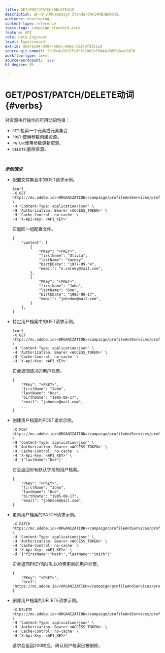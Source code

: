 ```yaml
---
title: GET/POST/PATCH/DELETE动词
description: 进一步了解Campaign StandardAPI中使用的动词。
audience: developing
content-type: reference
topic-tags: campaign-standard-apis
feature: API
role: Data Engineer
level: Experienced
exl-id: de97a194-d497-4665-906e-53178fd3b119
source-git-commit: fcb5c4a92f23bdffd1082b7b044b5859dead9d70
workflow-type: tm+mt
source-wordcount: '129'
ht-degree: 0%

---
```


# GET/POST/PATCH/DELETE动词 {#verbs}

对资源执行操作的可用动词包括：

* `GET`:检索一个元素或元素集合
* `POST`:使用参数创建资源。
* `PATCH`:使用参数更新资源。
* `DELETE`:删除资源。

<!-- ajouter codes retour -->

<br/>

***示例请求***

* 配置文件集合中的GET请求示例。


   ```
   $curl  
   -X GET https://mc.adobe.io/<ORGANIZATION>/campaign/profileAndServices/profile \
   -H 'Content-Type: application/json' \
   -H 'Authorization: Bearer <ACCESS_TOKEN>' \
   -H 'Cache-Control: no-cache' \
   -H 'X-Api-Key: <API_KEY>'
   ```

   它返回一组配置文件。


   ```
   {
       "content": [
           {
               "PKey": "<PKEY>",
               "firstName": "Olivia",
               "lastName": "Varney",
               "birthDate": "1977-09-°4",
               "email": "o.varney@mail.com",
           },
           {
               "PKey": "<PKEY>",
               "firstName": "John",
               "lastName": "Doe",
               "birthDate": "1985-08-17",
               "email": "johndoe@mail.com",
           }
       ],
   }
   ```

* 特定用户档案中的GET请求示例。


   ```
   $curl  
   -X GET https://mc.adobe.io/<ORGANIZATION>/campaign/profileAndServices/profile/<PKEY> \
   -H 'Content-Type: application/json' \
   -H 'Authorization: Bearer <ACCESS_TOKEN>' \
   -H 'Cache-Control: no-cache' \
   -H 'X-Api-Key: <API_KEY>'
   ```

   它会返回请求的用户档案。


   ```
   {
       "PKey": "<PKEY>",
       "firstName": "John",
       "lastName": "Doe",
       "birthDate": "1985-08-17",
       "email": "johndoe@mail.com",
       ...
   }
   ```

* 创建用户档案的POST请求示例。


   ```
   -X POST https://mc.adobe.io/<ORGANIZATION>/campaign/profileAndServices/profile \
   -H 'Content-Type: application/json' \
   -H 'Authorization: Bearer <ACCESS_TOKEN>' \
   -H 'Cache-Control: no-cache' \
   -H 'X-Api-Key: <API_KEY>' \
   -d '{"lastName":"Doe"}'
   ```

   它会返回带有默认字段的用户档案。

   ```
   {
       "PKey": "<PKEY>",
       "firstName": "John",
       "lastName": "Doe",
       "birthDate": "1985-08-17",
       "email": "johndoe@mail.com",
   }
   ```

* 更新用户档案的PATCH请求示例。

   ```
   -X PATCH https://mc.adobe.io/<ORGANIZATION>/campaign/profileAndServices/profile/<PKEY> \
   -H 'Content-Type: application/json' \
   -H 'Authorization: Bearer <ACCESS_TOKEN>' \
   -H 'Cache-Control: no-cache' \
   -H 'X-Api-Key: <API_KEY>' \
   -d '{"firstName":"Mark"',"lastName":"Smith"}'
   ```

   它会返回PKEY和URL以检索更新的用户档案。

   ```
   {
       "PKey": "<PKEY>",
       "href": "https://mc.adobe.io/<ORGANIZATION>/campaign/profileAndServices/profile/<PKEY>"
   }
   ```

* 删除用户档案的DELETE请求示例。

   ```
   -X DELETE https://mc.adobe.io/<ORGANIZATION>/campaign/profileAndServices/profile/<PKEY> \
   -H 'Content-Type: application/json' \
   -H 'Authorization: Bearer <ACCESS_TOKEN>' \
   -H 'Cache-Control: no-cache' \
   -H 'X-Api-Key: <API_KEY>'
   ```

   请求会返回200响应，确认用户档案已被删除。
